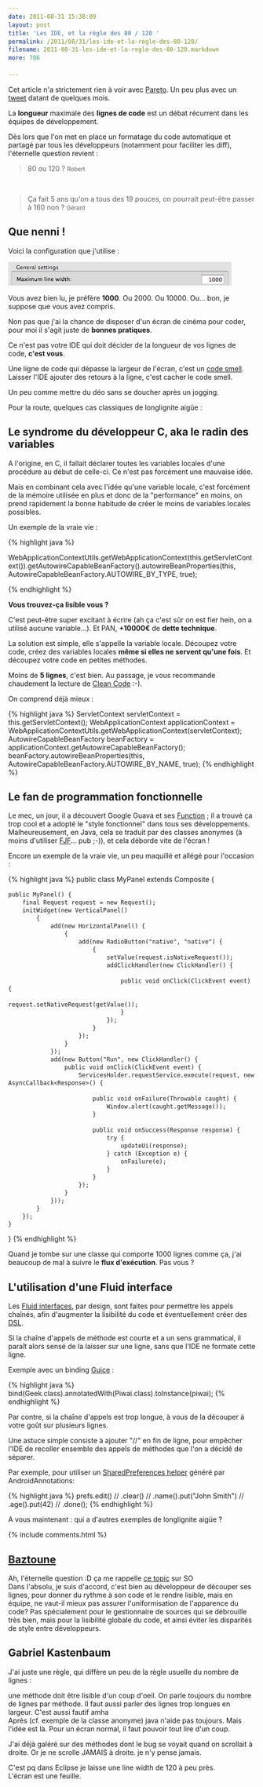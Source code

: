 ```yaml
---
date: 2011-08-31 15:38:09
layout: post
title: 'Les IDE, et la règle des 80 / 120 '
permalink: /2011/08/31/les-ide-et-la-regle-des-80-120/
filename: 2011-08-31-les-ide-et-la-regle-des-80-120.markdown
more: 786

---
```


Cet article n'a strictement rien à voir avec [Pareto](http://fr.wikipedia.org/wiki/Loi_de_Pareto). Un peu plus avec un [tweet](https://twitter.com/MathildeLemee/status/71688421596344320) datant de quelques mois.

La **longueur** maximale des **lignes de code** est un débat récurrent dans les équipes de développement. 

Dès lors que l'on met en place un formatage du code automatique et partagé par tous les développeurs (notamment pour faciliter les diff), l'éternelle question revient : 

> 80 ou 120 ?
<small>Robert</small>

<br />

>Ça fait 5 ans qu'on a tous des 19 pouces, on pourrait peut-être passer à 160 non ?
<small>Gérard</small>

## Que nenni !

Voici la configuration que j'utilise :

![](/static/blog_img/line_width.png)


Vous avez bien lu, je préfère **1000**. Ou 2000. Ou 10000. Ou... bon, je suppose que vous avez compris.


Non pas que j'ai la chance de disposer d'un écran de cinéma pour coder, pour moi il s'agit juste de **bonnes pratiques**.


Ce n'est pas votre IDE qui doit décider de la longueur de vos lignes de code, **c'est vous**.


Une ligne de code qui dépasse la largeur de l'écran, c'est un [code smell](http://en.wikipedia.org/wiki/Code_smell). Laisser l'IDE ajouter des retours à la ligne, c'est cacher le code smell.


Un peu comme mettre du déo sans se doucher après un jogging.


Pour la route, quelques cas classiques de longlignite aigüe :



## Le syndrome du développeur C, aka le radin des variables

A l'origine, en C, il fallait déclarer toutes les variables locales d'une procédure au début de celle-ci. Ce n'est pas forcément une mauvaise idée.

Mais en combinant cela avec l'idée qu'une variable locale, c'est forcément de la mémoire utilisée en plus et donc de la "performance" en moins, on prend rapidement la bonne habitude de créer le moins de variables locales possibles.


Un exemple de la vraie vie :

{% highlight java %}

WebApplicationContextUtils.getWebApplicationContext(this.getServletContext()).getAutowireCapableBeanFactory().autowireBeanProperties(this, AutowireCapableBeanFactory.AUTOWIRE_BY_TYPE, true);

{% endhighlight %}


**Vous trouvez-ça lisible vous ?**


C'est peut-être super excitant à écrire (ah ça c'est sûr on est fier hein, on a utilisé aucune variable...). Et PAN, **+10000€** de **dette technique**.


La solution est simple, elle s'appelle la variable locale. Découpez votre code, créez des variables locales **même si elles ne servent qu'une fois**.  Et découpez votre code en petites méthodes. 


Moins de **5 lignes**, c'est bien. Au passage, je vous recommande chaudement la lecture de [Clean Code](http://www.amazon.com/Clean-Code-Handbook-Software-Craftsmanship/dp/0132350882) :-).


On comprend déjà mieux :

{% highlight java %}
ServletContext servletContext = this.getServletContext();
WebApplicationContext applicationContext = WebApplicationContextUtils.getWebApplicationContext(servletContext);
AutowireCapableBeanFactory beanFactory = applicationContext.getAutowireCapableBeanFactory();
beanFactory.autowireBeanProperties(this, AutowireCapableBeanFactory.AUTOWIRE_BY_NAME, true);
{% endhighlight %}



## Le fan de programmation fonctionnelle



Le mec, un jour, il a découvert Google Guava et ses [Function](http://guava-libraries.googlecode.com/svn/trunk/javadoc/com/google/common/base/Function.html) ; il a trouvé ça trop cool et a adopté le "style fonctionnel" dans tous ses développements. Malheureusement, en Java, cela se traduit par des classes anonymes (à moins d'utiliser [FJF](https://github.com/pyricau/FunkyJFunctional)... pub ;-)), et cela déborde vite de l'écran !


Encore un exemple de la vraie vie, un peu maquillé et allégé pour l'occasion :

{% highlight java %}
public class MyPanel extends Composite {

	public MyPanel() {
		final Request request = new Request();
		initWidget(new VerticalPanel() 
			{
				add(new HorizontalPanel() {
					{
						add(new RadioButton("native", "native") {
							{
								setValue(request.isNativeRequest());
								addClickHandler(new ClickHandler() {

									public void onClick(ClickEvent event) {
										request.setNativeRequest(getValue());
									}
								});
							}
						});
					}
				});
				add(new Button("Run", new ClickHandler() {
					public void onClick(ClickEvent event) {
						ServicesHolder.requestService.execute(request, new AsyncCallback<Response>() {

							public void onFailure(Throwable caught) {
								Window.alert(caught.getMessage());
							}

							public void onSuccess(Response response) {
								try {
									updateUi(response);
								} catch (Exception e) {
									onFailure(e);
								}
							}
						});
					}
				}));
			}
		});
	}
}
{% endhighlight %}


Quand je tombe sur une classe qui comporte 1000 lignes comme ça, j'ai beaucoup de mal à suivre le **flux d'exécution**. Pas vous ?



## L'utilisation d'une Fluid interface



Les [Fluid interfaces](http://en.wikipedia.org/wiki/Fluent_interface), par design, sont faites pour permettre les appels chaînés, afin d'augmenter la lisibilité du code et éventuellement créer des [DSL](http://en.wikipedia.org/wiki/Domain-specific_language).


Si la chaîne d'appels de méthode est courte et a un sens grammatical, il paraît alors sensé de la laisser sur une ligne, sans que l'IDE ne formate cette ligne.


Exemple avec un binding [Guice](http://code.google.com/p/google-guice/) :

{% highlight java %}
bind(Geek.class).annotatedWith(Piwai.class).toInstance(piwai);
{% endhighlight %}

Par contre, si la chaîne d'appels est trop longue, à vous de la découper à votre goût sur plusieurs lignes.


Une astuce simple consiste à ajouter "//" en fin de ligne, pour empêcher l'IDE de recoller ensemble des appels de méthodes que l'on a décidé de séparer.


Par exemple, pour utiliser un [SharedPreferences helper](http://code.google.com/p/androidannotations/wiki/SharedPreferencesHelpers) généré par AndroidAnnotations:

{% highlight java %}
prefs.edit() //
  .clear() //
  .name().put("John Smith") //
  .age().put(42) //
  .done();
{% endhighlight %}

A vous maintenant : qui a d'autres exemples de longlignite aigüe ?

{% include comments.html %}

## [Baztoune](http://bastien-colmard.com/)
Ah, l'éternelle question :D ça me rappelle [ce topic](http://stackoverflow.com/questions/110928/is-there-a-valid-reason-for-enforcing-a-maximum-width-of-80-characters-in-a-code) sur SO  
Dans l'absolu, je suis d'accord, c'est bien au développeur de découper ses lignes, pour donner du rythme à son code et le rendre lisible, mais en équipe, ne vaut-il mieux pas assurer l'uniformisation de l'apparence du code? Pas spécialement pour le gestionnaire de sources qui se débrouille très bien, mais pour la lisibilité globale du code, et ainsi éviter les disparités de style entre développeurs.

## Gabriel Kastenbaum
J'ai juste une règle, qui diffère un peu de la règle usuelle du nombre de lignes :

une méthode doit être lisible d'un coup d'oeil.
On parle toujours du nombre de lignes par méthode. Il faut aussi parler des lignes trop longues en largeur. C'est aussi fautif amha  
Après (cf. exemple de la classe anonyme) java n'aide pas toujours. 
Mais l'idée est là. Pour un écran normal, il faut pouvoir tout lire d'un coup.

J'ai déjà galéré sur des méthodes dont le bug se voyait quand on scrollait à droite. Or je ne scrolle JAMAIS à droite. je n'y pense jamais.

C'est pq dans Eclipse je laisse une line width de 120 à peu près.  
L'écran est une feuille.